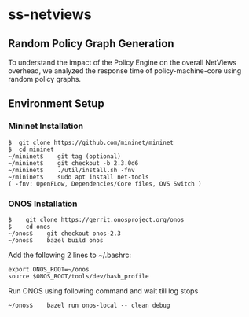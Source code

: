 # ss-netviews
## Random Policy Graph Generation
To understand the impact of the Policy Engine on the overall NetViews overhead, we analyzed the response time of policy-machine-core using random policy graphs.


## Environment Setup
### Mininet Installation
```
$  git clone https://github.com/mininet/mininet
$  cd mininet
~/mininet$    git tag (optional)
~/mininet$    git checkout -b 2.3.0d6
~/mininet$    ./util/install.sh -fnv
~/mininet$    sudo apt install net-tools
( -fnv: OpenFLow, Dependencies/Core files, OVS Switch )

```
### ONOS Installation
```
$    git clone https://gerrit.onosproject.org/onos
$    cd onos
~/onos$    git checkout onos-2.3
~/onos$    bazel build onos
```
Add the following 2 lines to ~/.bashrc:
```
export ONOS_ROOT=~/onos
source $ONOS_ROOT/tools/dev/bash_profile
```
Run ONOS using following command and wait till log stops
```
~/onos$    bazel run onos-local -- clean debug
```
